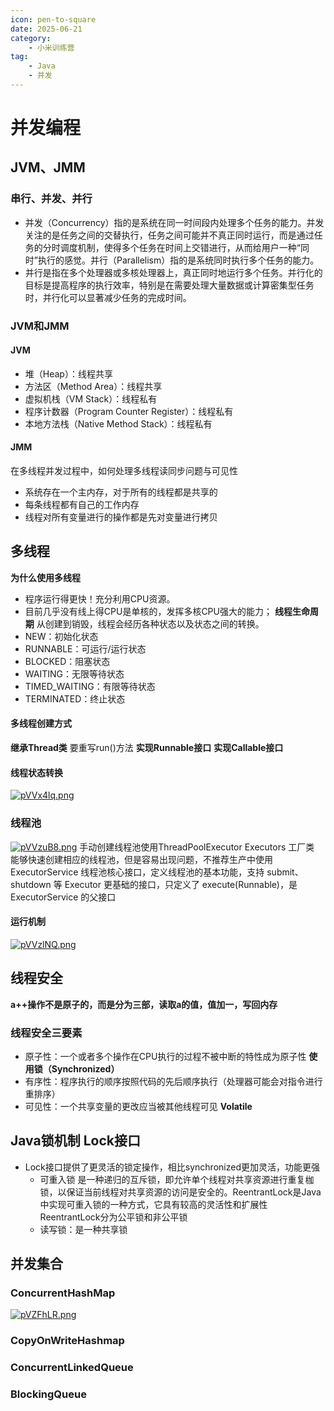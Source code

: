 ```yaml
---
icon: pen-to-square
date: 2025-06-21
category:
    - 小米训练营
tag:
    - Java
    - 并发
---
```

# 并发编程
## JVM、JMM
### 串行、并发、并行
- 并发（Concurrency）指的是系统在同一时间段内处理多个任务的能力。并发关注的是任务之间的交替执行，任务之间可能并不真正同时运行，而是通过任务的分时调度机制，使得多个任务在时间上交错进行，从而给用户一种“同时”执行的感觉。并行（Parallelism）指的是系统同时执行多个任务的能力。
- 并行是指在多个处理器或多核处理器上，真正同时地运行多个任务。并行化的目标是提高程序的执行效率，特别是在需要处理大量数据或计算密集型任务时，并行化可以显著减少任务的完成时间。
### JVM和JMM
#### JVM
- 堆（Heap）：线程共享
- 方法区（Method Area）：线程共享
- 虚拟机栈（VM Stack）：线程私有
- 程序计数器（Program Counter Register）：线程私有
- 本地方法栈（Native Method Stack）：线程私有
#### JMM
在多线程并发过程中，如何处理多线程读同步问题与可见性
- 系统存在一个主内存，对于所有的线程都是共享的
- 每条线程都有自己的工作内存
- 线程对所有变量进行的操作都是先对变量进行拷贝
## 多线程
**为什么使用多线程**
- 程序运行得更快！充分利用CPU资源。
- 目前几乎没有线上得CPU是单核的，发挥多核CPU强大的能力；
**线程生命周期**
从创建到销毁，线程会经历各种状态以及状态之间的转换。
- NEW：初始化状态
- RUNNABLE：可运行/运行状态
- BLOCKED：阻塞状态
- WAITING：无限等待状态
- TIMED_WAITING：有限等待状态
- TERMINATED：终止状态
#### 多线程创建方式
**继承Thread类** 要重写run()方法
**实现Runnable接口**
**实现Callable接口**
#### 线程状态转换
[![pVVx4lq.png](https://s21.ax1x.com/2025/06/21/pVVx4lq.png)](https://imgse.com/i/pVVx4lq)
### 线程池
[![pVVzuB8.png](https://s21.ax1x.com/2025/06/21/pVVzuB8.png)](https://imgse.com/i/pVVzuB8)
手动创建线程池使用ThreadPoolExecutor
Executors 工厂类 能够快速创建相应的线程池，但是容易出现问题，不推荐生产中使用
ExecutorService 线程池核心接口，定义线程池的基本功能，支持 submit、shutdown 等
Executor 更基础的接口，只定义了 execute(Runnable)，是 ExecutorService 的父接口
#### 运行机制
[![pVVzlNQ.png](https://s21.ax1x.com/2025/06/21/pVVzlNQ.png)](https://imgse.com/i/pVVzlNQ)
## 线程安全
**a++操作不是原子的，而是分为三部，读取a的值，值加一，写回内存**
### 线程安全三要素
- 原子性：一个或者多个操作在CPU执行的过程不被中断的特性成为原子性     **使用锁（Synchronized）**
- 有序性：程序执行的顺序按照代码的先后顺序执行（处理器可能会对指令进行重排序）
- 可见性：一个共享变量的更改应当被其他线程可见  **Volatile**
## Java锁机制 Lock接口
- Lock接口提供了更灵活的锁定操作，相比synchronized更加灵活，功能更强
    - 可重入锁 是一种递归的互斥锁，即允许单个线程对共享资源进行重复枷锁，以保证当前线程对共享资源的访问是安全的。ReentrantLock是Java中实现可重入锁的一种方式，它具有较高的灵活性和扩展性
        ReentrantLock分为公平锁和非公平锁
    - 读写锁：是一种共享锁

## 并发集合
### ConcurrentHashMap
[![pVZFhLR.png](https://s21.ax1x.com/2025/06/21/pVZFhLR.png)](https://imgse.com/i/pVZFhLR)
### CopyOnWriteHashmap
### ConcurrentLinkedQueue
### BlockingQueue